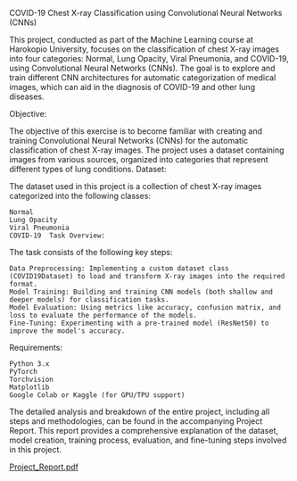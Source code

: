 COVID-19 Chest X-ray Classification using Convolutional Neural Networks (CNNs)

This project, conducted as part of the Machine Learning course at Harokopio University, focuses on the classification of chest X-ray images into four categories: Normal, Lung Opacity, Viral Pneumonia, and COVID-19, using Convolutional Neural Networks (CNNs). The goal is to explore and train different CNN architectures for automatic categorization of medical images, which can aid in the diagnosis of COVID-19 and other lung diseases.

Objective:

The objective of this exercise is to become familiar with creating and training Convolutional Neural Networks (CNNs) for the automatic classification of chest X-ray images. The project uses a dataset containing images from various sources, organized into categories that represent different types of lung conditions.
Dataset:

The dataset used in this project is a collection of chest X-ray images categorized into the following classes:

    Normal
    Lung Opacity
    Viral Pneumonia
    COVID-19  Task Overview:

The task consists of the following key steps:

    Data Preprocessing: Implementing a custom dataset class (COVID19Dataset) to load and transform X-ray images into the required format.
    Model Training: Building and training CNN models (both shallow and deeper models) for classification tasks.
    Model Evaluation: Using metrics like accuracy, confusion matrix, and loss to evaluate the performance of the models.
    Fine-Tuning: Experimenting with a pre-trained model (ResNet50) to improve the model's accuracy.

Requirements:

    Python 3.x
    PyTorch
    Torchvision
    Matplotlib
    Google Colab or Kaggle (for GPU/TPU support)  

  The detailed analysis and breakdown of the entire project, including all steps and methodologies, can be found in the accompanying Project Report. This report provides a comprehensive explanation of the dataset, model creation, training process, evaluation, and fine-tuning steps involved in this project.

[Project_Report.pdf
](https://github.com/eirinilik/COVID-19-Chest-X-Ray-Classification-using-CNNs/blob/57277b6f0f2a46ebd18b6fcce9905b920bd2f095/Project_Report.pdf)
